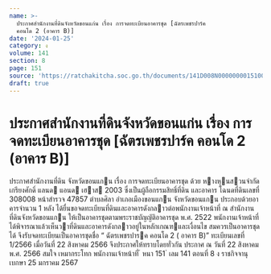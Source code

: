 ```yaml
---
name: >-
  ประกาศสำนักงานที่ดินจังหวัดขอนแก่น เรื่อง การจดทะเบียนอาคารชุด [ฉัตรเพชรปาร์ค
  คอนโด 2 (อาคาร B)]
date: '2024-01-25'
category: ง
volume: 141
section: 8
page: 151
source: 'https://ratchakitcha.soc.go.th/documents/141D008N0000000015100.pdf'
draft: true
---
```


# ประกาศสำนักงานที่ดินจังหวัดขอนแก่น เรื่อง การจดทะเบียนอาคารชุด [ฉัตรเพชรปาร์ค คอนโด 2 (อาคาร B)]

ประกาศสํานักงานที่ดิน จังหวัดขอนแกน เรื่อง การจดทะเบียนอาคารชุด ด้วย หางหุนสวนจํากัด เกรียงศักดิ์ แลนด แอนด เฮาส 2003 ซึ่งเป็นผู้ถือกรรมสิทธิ์ที่ดิน และอาคาร โฉนดที่ดินเลขที่ 308008 หน้าสํารวจ 47857 ตําบลศิลา อําเภอเมืองขอนแกน จังหวัดขอนแกน ประกอบด้วยอาคารจํานวน 1 หลัง ได้ยื่นขอจดทะเบียนที่ดินและอาคารดังกลาวต่อพนักงานเจ้าหน้าที่ ณ สํานักงานที่ดินจังหวัดขอนแกน ให้เป็นอาคารชุดตามพระราชบัญญัติอาคารชุด พ.ศ. 2522 พนักงานเจ้าหน้าที่ได้พิจารณาแล้วเห็นวาที่ดินและอาคารดังกลาวอยู่ในหลักเกณฑและเงื่อนไข สมควรเป็นอาคารชุดได้ จึงรับจดทะเบียนเป็นอาคารชุดชื่อ “ ฉัตรเพชรปารค คอนโด 2 ( อาคาร B)” ทะเบียนเลขที่ 1/2566 เมื่อวันที่ 22 สิงหาคม 2566 จึงประกาศให้ทราบโดยทั่วกัน ประกาศ ณ วันที่ 22 สิงหาคม พ.ศ. 2566 สมใจ เหมากระโทก พนักงานเจ้าหน้าที่ ้ หนา 151 ่ เลม 141 ตอนที่ 8 ง ราชกิจจานุเบกษา 25 มกราคม 2567
